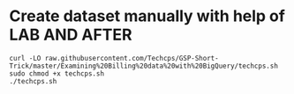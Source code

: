 # Create dataset manually with help of LAB AND AFTER
```
curl -LO raw.githubusercontent.com/Techcps/GSP-Short-Trick/master/Examining%20Billing%20data%20with%20BigQuery/techcps.sh
sudo chmod +x techcps.sh
./techcps.sh
```
